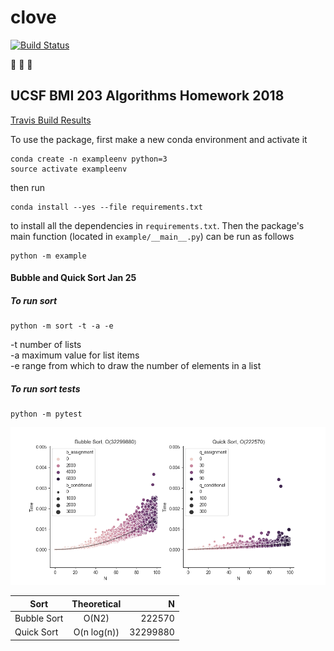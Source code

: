 # clove

[![Build
Status](https://travis-ci.org/sayloren/example.svg?branch=master)](https://travis-ci.org/sayloren/example)

:see_no_evil: :hear_no_evil: :speak_no_evil:

## UCSF BMI 203 Algorithms Homework 2018

[Travis Build Results](https://travis-ci.org/sayloren/clove)

To use the package, first make a new conda environment and activate it

```
conda create -n exampleenv python=3
source activate exampleenv
```

then run

```
conda install --yes --file requirements.txt
```

to install all the dependencies in `requirements.txt`. Then the package's
main function (located in `example/__main__.py`) can be run as follows

```
python -m example
```

#### Bubble and Quick Sort Jan 25

##### To run sort
```
python -m sort -t -a -e
```

-t number of lists  
-a maximum value for list items  
-e range from which to draw the number of elements in a list  

##### To run sort tests
```
python -m pytest
```

![a](/Sorting_graphs.png)

| Sort | Theoretical | N |
| ---------- |:----------:|----------:|
| Bubble Sort | O(N2) | 222570 |
| Quick Sort | O(n log(n)) | 32299880 |
